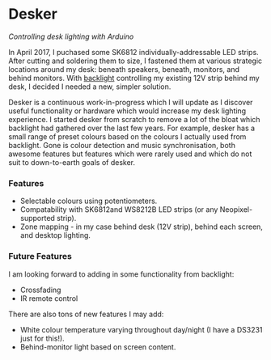 # Desker

*Controlling desk lighting with Arduino*

In April 2017, I puchased some SK6812 individually-addressable LED strips. After cutting and soldering them to size, I fastened them at various strategic locations around my desk: beneath speakers, beneath, monitors, and behind monitors. With [backlight][] controlling my existing 12V strip behind my desk, I decided I needed a new, simpler solution.

Desker is a continuous work-in-progress which I will update as I discover useful functionality or hardware which would increase my desk lighting experience. I started desker from scratch to remove a lot of the bloat which backlight had gathered over the last few years. For example, desker has a small range of preset colours based on the colours I actually used from backlight. Gone is colour detection and music synchronisation, both awesome features but features which were rarely used and which do not suit to down-to-earth goals of desker.

### Features

- Selectable colours using potentiometers.
- Compatability with SK6812and WS8212B LED strips (or any Neopixel-supported strip).
- Zone mapping - in my case behind desk (12V strip), behind each screen, and desktop lighting.

### Future Features

I am looking forward to adding in some functionality from backlight:

- Crossfading
- IR remote control

There are also tons of new features I may add:

- White colour temperature varying throughout day/night (I have a DS3231 just for this!).
- Behind-monitor light based on screen content.

[backlight]: https://github.com/albertnis/backlight